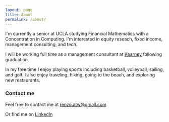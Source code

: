 ```yaml
---
layout: page
title: About
permalink: /about/
---
```




I'm currently a senior at UCLA studying Financial Mathematics with a Concentration in Computing. I'm interested in equity reseach, fixed income, management consulting, and tech. 

I will be working full time as a management consultant at [Kearney](https://www.kearney.com/) following graduation. 

In my free time I enjoy playing sports including basketball, volleyball, sailing, and golf. I also enjoy traveling, hiking, going to the beach, and exploring new restaurants. 


### Contact me

Feel free to contact me at [renzo.atw@gmail.com](mailto:renzo.atw@gmail.com)

Or find me on [LinkedIn](https://www.linkedin.com/in/renzotanakawong/)